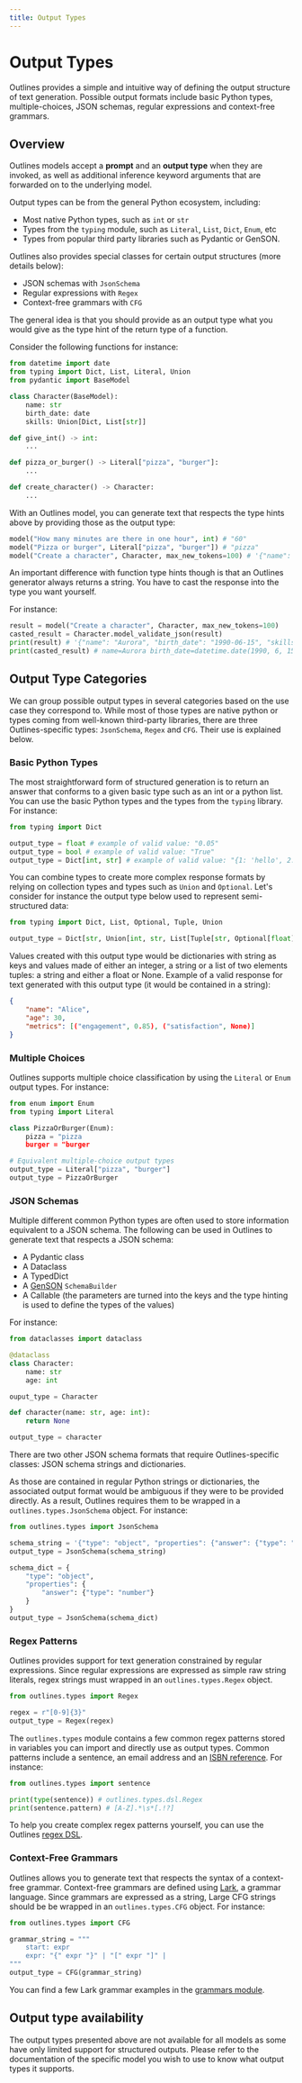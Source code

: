 ```yaml
---
title: Output Types
---
```


# Output Types

Outlines provides a simple and intuitive way of defining the output structure of text generation. Possible output formats include basic Python types, multiple-choices, JSON schemas, regular expressions and context-free grammars.

## Overview

Outlines models accept a __prompt__ and an __output type__ when they are invoked, as well as additional inference keyword arguments that are forwarded on to the underlying model.

Output types can be from the general Python ecosystem, including:
- Most native Python types, such as `int` or `str`
- Types from the `typing` module, such as `Literal`, `List`, `Dict`, `Enum`, etc
- Types from popular third party libraries such as Pydantic or GenSON.

Outlines also provides special classes for certain output structures (more details below):
- JSON schemas with `JsonSchema`
- Regular expressions with `Regex`
- Context-free grammars with `CFG`

The general idea is that you should provide as an output type what you would give as the type hint of the return type of a function.

Consider the following functions for instance:

```python
from datetime import date
from typing import Dict, List, Literal, Union
from pydantic import BaseModel

class Character(BaseModel):
    name: str
    birth_date: date
    skills: Union[Dict, List[str]]

def give_int() -> int:
    ...

def pizza_or_burger() -> Literal["pizza", "burger"]:
    ...

def create_character() -> Character:
    ...
```

With an Outlines model, you can generate text that respects the type hints above by providing those as the output type:

```python
model("How many minutes are there in one hour", int) # "60"
model("Pizza or burger", Literal["pizza", "burger"]) # "pizza"
model("Create a character", Character, max_new_tokens=100) # '{"name": "James", "birth_date": "1980-05-10)", "skills": ["archery", "negotiation"]}'
```

An important difference with function type hints though is that an Outlines generator always returns a string.
You have to cast the response into the type you want yourself.

For instance:

```python
result = model("Create a character", Character, max_new_tokens=100)
casted_result = Character.model_validate_json(result)
print(result) # '{"name": "Aurora", "birth_date": "1990-06-15", "skills": ["Stealth", "Diplomacy"]}'
print(casted_result) # name=Aurora birth_date=datetime.date(1990, 6, 15) skills=['Stealth', 'Diplomacy']
```

## Output Type Categories

We can group possible output types in several categories based on the use case they correspond to. While most of those types are native python or types coming from well-known third-party libraries, there are three Outlines-specific types: `JsonSchema`, `Regex` and `CFG`. Their use is explained below.

### Basic Python Types

The most straightforward form of structured generation is to return an answer that conforms to a given basic type such as an int or a python list. You can use the basic Python types and the types from the `typing` library. For instance:

```python
from typing import Dict

output_type = float # example of valid value: "0.05"
output_type = bool # example of valid value: "True"
output_type = Dict[int, str] # example of valid value: "{1: 'hello', 2: 'there'}"
```

You can combine types to create more complex response formats by relying on collection types and types such as `Union` and `Optional`. Let's consider for instance the output type below used to represent semi-structured data:

```python
from typing import Dict, List, Optional, Tuple, Union

output_type = Dict[str, Union[int, str, List[Tuple[str, Optional[float]]]]]
```

Values created with this output type would be dictionaries with string as keys and values made of either an integer, a string or a list of two elements tuples: a string and either a float or None. Example of a valid response for text generated with this output type (it would be contained in a string):

```json
{
    "name": "Alice",
    "age": 30,
    "metrics": [("engagement", 0.85), ("satisfaction", None)]
}
```

### Multiple Choices

Outlines supports multiple choice classification by using the `Literal` or `Enum` output types. For instance:

```python
from enum import Enum
from typing import Literal

class PizzaOrBurger(Enum):
    pizza = "pizza
    burger = "burger

# Equivalent multiple-choice output types
output_type = Literal["pizza", "burger"]
output_type = PizzaOrBurger
```

### JSON Schemas

Multiple different common Python types are often used to store information equivalent to a JSON schema. The following can be used in Outlines to generate text that respects a JSON schema:

- A Pydantic class
- A Dataclass
- A TypedDict
- A [GenSON](https://github.com/wolverdude/GenSON) `SchemaBuilder`
- A Callable (the parameters are turned into the keys and the type hinting is used to define the types of the values)

For instance:

```python
from dataclasses import dataclass

@dataclass
class Character:
    name: str
    age: int

ouput_type = Character

def character(name: str, age: int):
    return None

output_type = character
```

There are two other JSON schema formats that require Outlines-specific classes: JSON schema strings and dictionaries.

As those are contained in regular Python strings or dictionaries, the associated output format would be ambiguous if they were to be provided directly. As a result, Outlines requires them to be wrapped in a `outlines.types.JsonSchema` object. For instance:

```python
from outlines.types import JsonSchema

schema_string = '{"type": "object", "properties": {"answer": {"type": "number"}}}'
output_type = JsonSchema(schema_string)

schema_dict = {
    "type": "object",
    "properties": {
        "answer": {"type": "number"}
    }
}
output_type = JsonSchema(schema_dict)
```

### Regex Patterns

Outlines provides support for text generation constrained by regular expressions. Since regular expressions are expressed as simple raw string literals, regex strings must wrapped in an `outlines.types.Regex` object.

```python
from outlines.types import Regex

regex = r"[0-9]{3}"
output_type = Regex(regex)
```

The `outlines.types` module contains a few common regex patterns stored in variables you can import and directly use as output types. Common patterns include a sentence, an email address and an [ISBN reference](https://en.wikipedia.org/wiki/ISBN). For instance:

```python
from outlines.types import sentence

print(type(sentence)) # outlines.types.dsl.Regex
print(sentence.pattern) # [A-Z].*\s*[.!?]
```

To help you create complex regex patterns yourself, you can use the Outlines [regex DSL](../../utility/regex_dsl).

### Context-Free Grammars

Outlines allows you to generate text that respects the syntax of a context-free grammar. Context-free grammars are defined using [Lark](https://lark-parser.readthedocs.io/en/latest/index.html), a grammar language. Since grammars are expressed as a string, Large CFG strings should be be wrapped in an `outlines.types.CFG` object. For instance:

```python
from outlines.types import CFG

grammar_string = """
    start: expr
    expr: "{" expr "}" | "[" expr "]" |
"""
output_type = CFG(grammar_string)
```

You can find a few Lark grammar examples in the [grammars module](../../api_reference/grammars.md).

## Output type availability

The output types presented above are not available for all models as some have only limited support for structured outputs. Please refer to the documentation of the specific model you wish to use to know what output types it supports.

